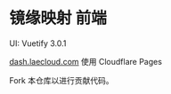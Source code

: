# 镜缘映射 前端
UI: Vuetify 3.0.1

[dash.laecloud.com](https://dash.laecloud.com) 使用 Cloudflare Pages

Fork 本仓库以进行贡献代码。
